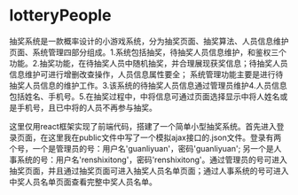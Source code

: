 # lotteryPeople

抽奖系统是一款概率设计的小游戏系统，分为抽奖页面、抽奖算法、人员信息维护页面、系统管理四部分组成。1.系统包括抽奖，待抽奖人员信息维护，和鉴权三个功能。2.抽奖功能，在待抽奖人员中随机抽奖，并合理展现获奖信息；待抽奖人员信息维护可进行增删改查操作，人员信息属性要全； 系统管理功能主要是进行待抽奖人员信息的维护工作。3.该系统的待抽奖人员信息通过管理员维护4.人员信息包括姓名、手机号。5.在抽奖过程中，中将信息可通过页面选择显示中将人姓名或是手机号，且已中将的人员不再参与抽奖。

这里仅用react框架实现了前端代码，搭建了一个简单小型抽奖系统。首先进入登录页面，在这里我在public文件中写了一个模拟ajax接口的.json文件。登录有两个号，一个是管理员的号：用户名'guanliyuan'，密码'guanliyuan'; 另一个是人事系统的号：用户名'renshixitong'，密码'renshixitong'。通过管理员的号可进入抽奖页面，并且通过抽奖页面可进入抽奖人员名单页面；通过人事系统的号可进入中奖人员名单页面查看完整中奖人员名单。
